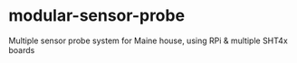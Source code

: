 # modular-sensor-probe
Multiple sensor probe system for Maine house, using RPi &amp; multiple SHT4x boards
